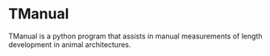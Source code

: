 # TManual

TManual is a python program that assists in manual measurements of length development in animal architectures.
